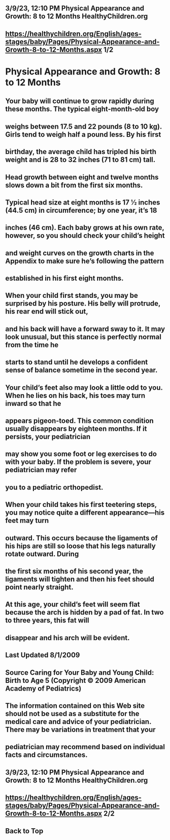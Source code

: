 ## 3/9/23, 12:10 PM Physical Appearance and Growth: 8 to 12 Months HealthyChildren.org 

## https://healthychildren.org/English/ages-stages/baby/Pages/Physical-Appearance-and-Growth-8-to-12-Months.aspx 1/2 

# Physical Appearance and Growth: 8 to 12 Months 

## Your baby will continue to grow rapidly during these months. The typical eight-month-old boy 

## weighs between 17.5 and 22 pounds (8 to 10 kg). Girls tend to weigh half a pound less. By his first 

## birthday, the average child has tripled his birth weight and is 28 to 32 inches (71 to 81 cm) tall. 

## Head growth between eight and twelve months slows down a bit from the first six months. 

## Typical head size at eight months is 17 1⁄2 inches (44.5 cm) in circumference; by one year, it’s 18 

## inches (46 cm). Each baby grows at his own rate, however, so you should check your child’s height 

## and weight curves on the growth charts in the Appendix to make sure he’s following the pattern 

## established in his first eight months. 

## When your child first stands, you may be surprised by his posture. His belly will protrude, his rear end will stick out, 

## and his back will have a forward sway to it. It may look unusual, but this stance is perfectly normal from the time he 

## starts to stand until he develops a confident sense of balance sometime in the second year. 

## Your child’s feet also may look a little odd to you. When he lies on his back, his toes may turn inward so that he 

## appears pigeon-toed. This common condition usually disappears by eighteen months. If it persists, your pediatrician 

## may show you some foot or leg exercises to do with your baby. If the problem is severe, your pediatrician may refer 

## you to a pediatric orthopedist. 

## When your child takes his first teetering steps, you may notice quite a different appearance—his feet may turn 

## outward. This occurs because the ligaments of his hips are still so loose that his legs naturally rotate outward. During 

## the first six months of his second year, the ligaments will tighten and then his feet should point nearly straight. 

## At this age, your child’s feet will seem flat because the arch is hidden by a pad of fat. In two to three years, this fat will 

## disappear and his arch will be evident. 

## Last Updated 8/1/2009 

## Source Caring for Your Baby and Young Child: Birth to Age 5 (Copyright © 2009 American Academy of Pediatrics) 

## The information contained on this Web site should not be used as a substitute for the medical care and advice of your pediatrician. There may be variations in treatment that your 

## pediatrician may recommend based on individual facts and circumstances. 


## 3/9/23, 12:10 PM Physical Appearance and Growth: 8 to 12 Months HealthyChildren.org 

## https://healthychildren.org/English/ages-stages/baby/Pages/Physical-Appearance-and-Growth-8-to-12-Months.aspx 2/2 

## Back to Top 


